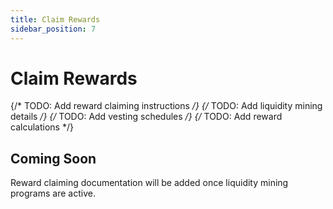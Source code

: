 ```yaml
---
title: Claim Rewards
sidebar_position: 7
---
```


# Claim Rewards

{/* TODO: Add reward claiming instructions */}
{/* TODO: Add liquidity mining details */}
{/* TODO: Add vesting schedules */}
{/* TODO: Add reward calculations */}

## Coming Soon

Reward claiming documentation will be added once liquidity mining programs are active.
